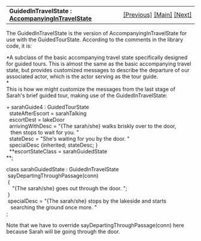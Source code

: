 ---
---
<table width="100%" data-border="0" data-cellspacing="0"
data-cellpadding="3" data-bgcolor="#C0C0C0">
<colgroup>
<col style="width: 50%" />
<col style="width: 50%" />
</colgroup>
<tbody>
<tr>
<td style="text-align: left;"><strong>GuidedInTravelState : <a
href="accompanyingintravelstate.html">AccompanyingInTravelState</a><br />
</strong></td>
<td style="text-align: right;"><a
href="guidedtourstate.html">[Previous]</a> <a
href="generalintroduction.html">[Main]</a> <a
href="inconversationstate.html">[Next]</a></td>
</tr>
</tbody>
</table>

  
The GuidedInTravelState is the version of AccompanyingInTravelState for
use with the GuidedTourState. According to the comments in the library
code, it is:  
  
*A subclass of the basic accompanying travel state specifically designed
for guided tours. This is almost the same as the basic accompanying
travel state, but provides customized messages to describe the departure
of our associated actor, which is the actor serving as the tour guide.  
*  
This is how we might customize the messages from the last stage of
Sarah's brief guided tour, making use of the GuidedInTravelState:  
  
+ sarahGuide4 : GuidedTourState  
  stateAfterEscort = sarahTalking  
  escortDest = lakeDoor  
  arrivingWithDesc = "{The sarah/she} walks briskly over to the door,  
   then stops to wait for you. "  
  stateDesc = "She's waiting for you by the door. "  
  specialDesc {inherited; stateDesc; }  
  **escortStateClass = sarahGuidedState  
**;   
  
class sarahGuidedState : GuidedInTravelState  
 sayDepartingThroughPassage(conn)  
 {  
    "{The sarah/she} goes out through the door. ";  
 }  
 specialDesc = "{The sarah/she} stops by the lakeside and starts  
   searching the ground once more. "   
;  
  
Note that we have to override sayDepartingThroughPassage(conn) here
because Sarah will be going through the door.  
